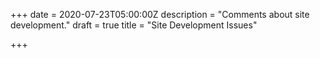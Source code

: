 +++
date = 2020-07-23T05:00:00Z
description = "Comments about site development."
draft = true
title = "Site Development Issues"

+++
